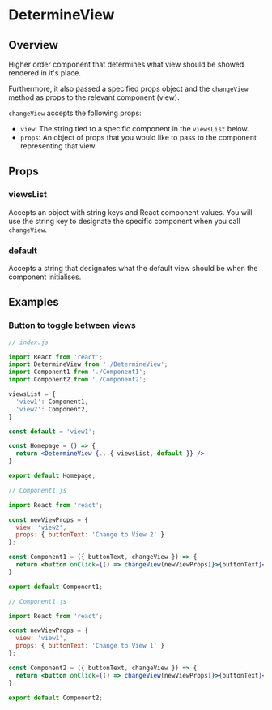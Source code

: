 # DetermineView

## Overview

Higher order component that determines what view should be showed rendered in it's place.

Furthermore, it also passed a specified props object and the `changeView` method as props to the relevant component (view). 

`changeView` accepts the following props:
- `view`: The string tied to a specific component in the `viewsList` below.
- `props`: An object of props that you would like to pass to the component representing that view.

## Props

### viewsList
Accepts an object with string keys and React component values. You will use the string key to designate the specific component when you call `changeView`.

### default
Accepts a string that designates what the default view should be when the component initialises.

## Examples

### Button to toggle between views

```jsx
// index.js

import React from 'react';
import DetermineView from './DetermineView';
import Component1 from './Component1';
import Component2 from './Component2';

viewsList = {
  'view1': Component1,
  'view2': Component2,
}

const default = 'view1';

const Homepage = () => {
  return <DetermineView {...{ viewsList, default }} />
}

export default Homepage;
```

```jsx
// Component1.js

import React from 'react';

const newViewProps = {
  view: 'view2', 
  props: { buttonText: 'Change to View 2' }
};

const Component1 = ({ buttonText, changeView }) => {
  return <button onClick={() => changeView(newViewProps)}>{buttonText}</button>
}

export default Component1;
```

```jsx
// Component1.js

import React from 'react';

const newViewProps = {
  view: 'view1', 
  props: { buttonText: 'Change to View 1' }
};

const Component2 = ({ buttonText, changeView }) => {
  return <button onClick={() => changeView(newViewProps)}>{buttonText}</button>
}

export default Component2;
```